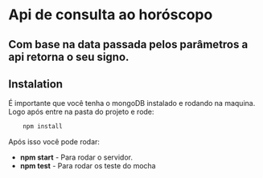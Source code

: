 # Api de consulta ao horóscopo

Com base na data passada pelos parâmetros a api retorna o seu signo. 
---
## Instalation
É importante que você tenha o mongoDB instalado e rodando na maquina. Logo após entre na pasta do projeto e rode:

```bash
    npm install
```
Após isso você pode rodar:
- **npm start** - Para rodar o servidor.
- **npm test** - Para rodar os teste do mocha